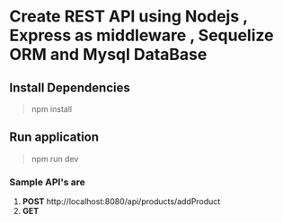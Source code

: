 # Create REST API using Nodejs , Express as middleware , Sequelize ORM and Mysql DataBase 

## Install Dependencies 
  > npm install

## Run application 
  > npm run dev


### Sample API's are 
1. **POST**  http://localhost:8080/api/products/addProduct
2. **GET** 

   
